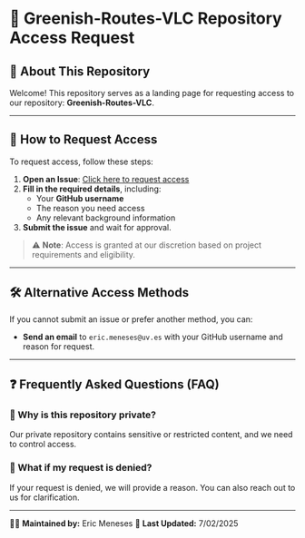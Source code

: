# 🌱 Greenish-Routes-VLC Repository Access Request

## 📌 About This Repository
Welcome! This repository serves as a landing page for requesting access to our repository: **Greenish-Routes-VLC**.

---

## 🔑 How to Request Access
To request access, follow these steps:

1. **Open an Issue**: [Click here to request access](../../issues/new?template=access_request.md)
2. **Fill in the required details**, including:
   - Your **GitHub username**
   - The reason you need access
   - Any relevant background information
3. **Submit the issue** and wait for approval.

> ⚠️ **Note**: Access is granted at our discretion based on project requirements and eligibility.

---

## 🛠 Alternative Access Methods
If you cannot submit an issue or prefer another method, you can:
- **Send an email** to `eric.meneses@uv.es` with your GitHub username and reason for request.
---

## ❓ Frequently Asked Questions (FAQ)

### 📌 Why is this repository private?
Our private repository contains sensitive or restricted content, and we need to control access.

### 📌 What if my request is denied?
If your request is denied, we will provide a reason. You can also reach out to us for clarification.

---

👨‍💻 **Maintained by:** Eric Meneses 
📅 **Last Updated:** 7/02/2025
